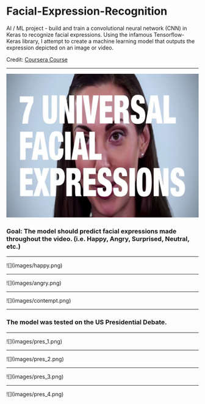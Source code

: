 # Facial-Expression-Recognition
AI / ML project - build and train a convolutional neural network (CNN) in Keras to recognize facial expressions. Using the infamous Tensorflow-Keras library, I attempt to create a machine learning model that outputs the expression depicted on an image or video. 

Credit: [Coursera Course](https://www.coursera.org/learn/facial-expression-recognition-keras/home/welcome)

<hr>

![](images/intro.png)

### Goal: The model should predict facial expressions made throughout the video. (i.e. Happy, Angry, Surprised, Neutral, etc.)
<hr>
![](images/happy.png)
<hr>
![](images/angry.png)
<hr>
![](images/contempt.png)

<hr>

### The model was tested on the US Presidential Debate.
<hr>
![](images/pres_1.png)
<hr>
![](images/pres_2.png)
<hr>
![](images/pres_3.png)
<hr>
![](images/pres_4.png)
